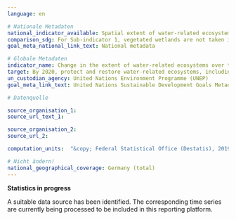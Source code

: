 ```yaml
---
language: en

# Nationale Metadaten
national_indicator_available: Spatial extent of water-related ecosystems <br> Quantity discharge of water in rivers <br> Water bodies with good quality
comparison_sdg: For Sub-indicator 1, vegetated wetlands are not taken into account. Also the annual change in the spatial extent is calculated and not the change in the five year mean as suggested in the international metadata. Sub-indicator 3 is compliant with the international metadata description.
goal_meta_national_link_text: National metadata

# Globale Metadaten
indicator_name: Change in the extent of water-related ecosystems over time
target: By 2020, protect and restore water-related ecosystems, including mountains, forests, wetlands, rivers, aquifers and lakes
un_custodian_agency: United Nations Environment Programme (UNEP)
goal_meta_link_text: United Nations Sustainable Development Goals Metadata

# Datenquelle

source_organisation_1:
source_url_text_1:

source_organisation_2:
source_url_2:

computation_units:  "&copy; Federal Statistical Office (Destatis), 2019"

# Nicht ändern!
national_geographical_coverage: Germany (total)
---
```

**Statistics in progress**

A suitable data source has been identified. The corresponding time series are currently being processed to be included in this reporting platform.
